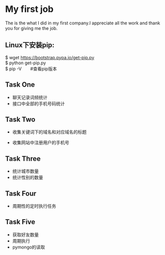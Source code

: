 # My first job
The is the what I did in my first company.I appreciate all the work and thank you for giving me the job.

## Linux下安装pip:
$ wget https://bootstrap.pypa.io/get-pip.py   
$ python get-pip.py    
$ pip -V　　#查看pip版本  

## Task One

* 聊天记录词频统计
* 接口中全部的手机号码统计

## Task Two

* 收集关键词下的域名和对应域名的标题

* 收集网站中注册用户的手机号

## Task Three

* 统计城市数量
* 统计性别的数量

## Task Four

* 周期性的定时执行任务

## Task Five

* 获取好友数量
* 周期执行
* pymongo的读取
